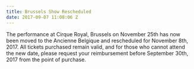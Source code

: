 ```yaml
---
title: Brussels Show Rescheduled
date: 2017-09-07 11:08:06 Z
---
```


The performance at Cirque Royal, Brussels on November 25th has now been moved to the Ancienne Belgique and rescheduled for November 8th, 2017. All tickets purchased remain valid, and for those who cannot attend the new date, please request your reimbursement before September 30th, 2017 from the point of purchase.
